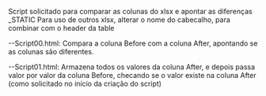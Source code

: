 Script solicitado para comparar as colunas do xlsx e apontar as diferenças 
_STATIC
Para uso de outros xlsx, alterar o nome do cabecalho, para combinar com o header da table

--Script00.html:
    Compara a coluna Before com a coluna After, apontando se as colunas são diferentes.

--Script01.html:
    Armazena todos os valores da coluna After, e depois passa valor por valor da coluna Before, checando se o valor existe na coluna After (como solicitado no início da criação do script)